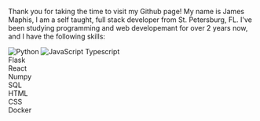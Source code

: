 Thank you for taking the time to visit my Github page! My name is James Maphis, I am a self taught, full stack developer from St. Petersburg, FL. I've been studying programming and web developemant for over 2 years now, and I have the following skills:

![Python](https://img.shields.io/static/v1?message=Python&logo=python&labelColor=5c5c5c&color=1182c3&logoColor=white&label=%20&style=plastic)
![JavaScript](https://img.shields.io/static/v1?message=JavaScript&logo=javascript&labelColor=5c5c5c&color=1182c3&logoColor=white&label=%20&style=plastic)
Typescript<br>
Flask<br>
React<br>
Numpy<br>
SQL<br>
HTML<br>
CSS<br>
Docker<br>
